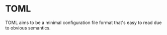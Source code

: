 # TOML

TOML aims to be a minimal configuration file format that's easy to read due to obvious semantics.
